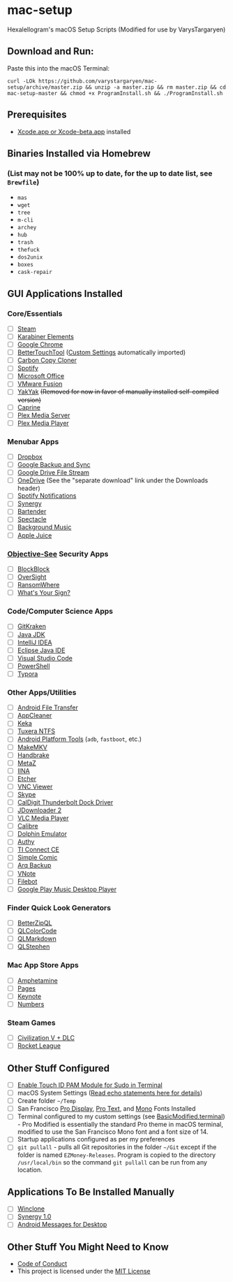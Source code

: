 # mac-setup

Hexalellogram's macOS Setup Scripts (Modified for use by VarysTargaryen)

## Download and Run:
Paste this into the macOS Terminal:

`curl -LOk https://github.com/varystargaryen/mac-setup/archive/master.zip && unzip -a master.zip && rm master.zip && cd mac-setup-master && chmod +x ProgramInstall.sh && ./ProgramInstall.sh`

## Prerequisites
- [Xcode.app or Xcode-beta.app](https://developer.apple.com/download/) installed

## Binaries Installed via Homebrew 
### (List may not be 100% up to date, for the up to date list, see `Brewfile`)
- `mas`
- `wget`
- `tree`
- `m-cli`
- `archey`
- `hub`
- `trash`
- `thefuck`
- `dos2unix`
- `boxes`
- `cask-repair`

## GUI Applications Installed

### Core/Essentials
- [ ] [Steam](http://store.steampowered.com/about/)
- [ ] [Karabiner Elements](https://github.com/tekezo/Karabiner-Elements)
- [ ] [Google Chrome](https://www.google.com/chrome/browser/desktop/index.html)
- [ ] [BetterTouchTool](https://www.boastr.net) ([Custom Settings](https://github.com/hexalellogram/mac-setup/wiki/BTT-Shortcuts) automatically imported)
- [ ] [Carbon Copy Cloner](https://bombich.com)
- [ ] [Spotify](http://spotify.com)
- [ ] [Microsoft Office](https://www.office.com)
- [ ] [VMware Fusion](https://www.vmware.com/products/fusion.html)
- [ ] [YakYak](https://github.com/yakyak/yakyak) ~~(Removed for now in favor of manually installed self-compiled version)~~
- [ ] [Caprine](https://github.com/sindresorhus/caprine)
- [ ] [Plex Media Server](https://www.plex.tv/)
- [ ] [Plex Media Player](https://www.plex.tv/apps/computer/plex-media-player/)

### Menubar Apps
- [ ] [Dropbox](https://www.dropbox.com/?landing=dbv2)
- [ ] [Google Backup and Sync](https://drive.google.com)
- [ ] [Google Drive File Stream](https://support.google.com/drive/answer/7329379?hl=en&authuser=7)
- [ ] [OneDrive](https://support.office.com/en-us/article/New-OneDrive-sync-client-release-notes-845dcf18-f921-435e-bf28-4e24b95e5fc0) (See the "separate download" link under the Downloads header)
- [ ] [Spotify Notifications](https://spotify-notifications.citruspi.io)
- [ ] [Synergy](http://symless.com/)
- [ ] [Bartender](https://www.macbartender.com/)
- [ ] [Spectacle](https://github.com/eczarny/spectacle)
- [ ] [Background Music](https://github.com/kyleneideck/BackgroundMusic)
- [ ] [Apple Juice](https://github.com/raphaelhanneken/apple-juice)

### [Objective-See](https://objective-see.com/) Security Apps
- [ ] [BlockBlock](https://objective-see.com/products/blockblock.html)
- [ ] [OverSight](https://objective-see.com/products/oversight.html)
- [ ] [RansomWhere](https://objective-see.com/products/ransomwhere.html)
- [ ] [What's Your Sign?](https://objective-see.com/products/whatsyoursign.html)

### Code/Computer Science Apps
- [ ] [GitKraken](https://www.gitkraken.com)
- [ ] [Java JDK](http://www.oracle.com/technetwork/java/javase/downloads/jdk8-downloads-2133151.html)
- [ ] [IntelliJ IDEA](https://www.jetbrains.com/idea/)
- [ ] [Eclipse Java IDE](http://www.eclipse.org)
- [ ] [Visual Studio Code](https://code.visualstudio.com)
- [ ] [PowerShell](https://github.com/PowerShell/PowerShell)
- [ ] [Typora](https://www.typora.io/)

### Other Apps/Utilities
- [ ] [Android File Transfer](https://www.android.com/filetransfer/?linkid=14270770)
- [ ] [AppCleaner](http://freemacsoft.net/appcleaner/)
- [ ] [Keka](http://www.kekaosx.com/en/)
- [ ] [Tuxera NTFS](http://www.tuxera.com/products/tuxera-ntfs-for-mac/)
- [ ] [Android Platform Tools](https://developer.android.com/studio/releases/platform-tools.html) (`adb`, `fastboot`, etc.)
- [ ] [MakeMKV](https://www.makemkv.com)
- [ ] [Handbrake](https://handbrake.fr)
- [ ] [MetaZ](https://griff.github.io/metaz/)
- [ ] [IINA](https://lhc70000.github.io/iina/)
- [ ] [Etcher](https://etcher.io/)
- [ ] [VNC Viewer](https://www.realvnc.com/en/connect/download/viewer/)
- [ ] [Skype](https://www.skype.com/en/get-skype/)
- [ ] [CalDigit Thunderbolt Dock Driver](http://www.caldigit.com/support.asp)
- [ ] [JDownloader 2](http://jdownloader.org/jdownloader2)
- [ ] [VLC Media Player](https://www.videolan.org/vlc/index.html)
- [ ] [Calibre](https://calibre-ebook.com/)
- [ ] [Dolphin Emulator](https://dolphin-emu.org/)
- [ ] [Authy](https://authy.com/)
- [ ] [TI Connect CE](https://education.ti.com/en/products/computer-software/ti-connect-ce-sw)
- [ ] [Simple Comic](https://github.com/arauchfuss/Simple-Comic)
- [ ] [Arq Backup](https://www.arqbackup.com/)
- [ ] [VNote](https://github.com/tamlok/vnote)
- [ ] [Filebot](https://www.filebot.net/)
- [ ] [Google Play Music Desktop Player](https://www.googleplaymusicdesktopplayer.com/)

### Finder Quick Look Generators
- [ ] [BetterZipQL](https://macitbetter.com/BetterZip-Quick-Look-Generator/)
- [ ] [QLColorCode](https://github.com/n8gray/QLColorCode)
- [ ] [QLMarkdown](https://github.com/toland/qlmarkdown/)
- [ ] [QLStephen](https://github.com/whomwah/qlstephen)

### Mac App Store Apps
- [ ] [Amphetamine](https://itunes.apple.com/us/app/amphetamine/id937984704?mt=12)
- [ ] [Pages](https://www.apple.com/pages/)
- [ ] [Keynote](https://www.apple.com/keynote/)
- [ ] [Numbers](https://www.apple.com/numbers/)

### Steam Games
- [ ] [Civilization V + DLC](http://www.civilization5.com)
- [ ] [Rocket League](https://www.rocketleague.com)

## Other Stuff Configured
- [ ] [Enable Touch ID PAM Module for Sudo in Terminal](https://derflounder.wordpress.com/2017/11/17/enabling-touch-id-authorization-for-sudo-on-macos-high-sierra/)
- [ ] macOS System Settings ([Read echo statements here for details](https://github.com/hexalellogram/mac-setup/blob/master/SystemSettings.sh))
- [ ] Create folder `~/Temp`
- [ ] San Francisco [Pro Display](https://developer.apple.com/fonts/), [Pro Text](https://developer.apple.com/fonts/), and [Mono](https://simonfredsted.com/1438) Fonts Installed
- [ ] Terminal configured to my custom settings (see [BasicModified.terminal](https://github.com/hexalellogram/mac-setup/blob/master/BasicModified.terminal)) - Pro Modified is essentially the standard Pro theme in macOS terminal, modified to use the San Francisco Mono font and a font size of 14.
- [ ] Startup applications configured as per my preferences
- [ ] `git pullall` - pulls all Git repositories in the folder `~/Git` except if the folder is named `EZMoney-Releases`. Program is copied to the directory `/usr/local/bin` so the command `git pullall` can be run from any location.

## Applications To Be Installed Manually
- [ ] [Winclone](https://twocanoes.com/products/mac/winclone/)
- [ ] [Synergy 1.0](https://symless.com/synergy)
- [ ] [Android Messages for Desktop](https://github.com/kelyvin/Android-Messages-For-Desktop)

## Other Stuff You Might Need to Know
- [Code of Conduct](https://github.com/hexalellogram/mac-setup/blob/master/CODE_OF_CONDUCT.md)
- This project is licensed under the [MIT License](https://github.com/varystargaryen/mac-setup/blob/master/LICENSE)